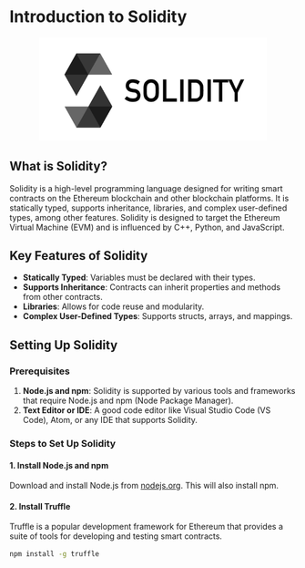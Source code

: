 # Introduction to Solidity


<p align="center">
<img src="../../Images/Solidity-Logo.png" width="400">
</p>


## What is Solidity?
Solidity is a high-level programming language designed for writing smart contracts on the Ethereum blockchain and other blockchain platforms. It is statically typed, supports inheritance, libraries, and complex user-defined types, among other features. Solidity is designed to target the Ethereum Virtual Machine (EVM) and is influenced by C++, Python, and JavaScript.

## Key Features of Solidity
- **Statically Typed**: Variables must be declared with their types.
- **Supports Inheritance**: Contracts can inherit properties and methods from other contracts.
- **Libraries**: Allows for code reuse and modularity.
- **Complex User-Defined Types**: Supports structs, arrays, and mappings.

## Setting Up Solidity

### Prerequisites
1. **Node.js and npm**: Solidity is supported by various tools and frameworks that require Node.js and npm (Node Package Manager).
2. **Text Editor or IDE**: A good code editor like Visual Studio Code (VS Code), Atom, or any IDE that supports Solidity.

### Steps to Set Up Solidity

#### 1. Install Node.js and npm
Download and install Node.js from [nodejs.org](https://nodejs.org/). This will also install npm.

#### 2. Install Truffle
Truffle is a popular development framework for Ethereum that provides a suite of tools for developing and testing smart contracts.

```sh
npm install -g truffle
